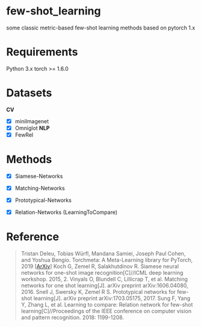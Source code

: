 <!--
 * @Descripttion: 
 * @version: 
 * @Author: Andrew
 * @Date: 2021-05-19 16:41:28
 * @LastEditors: Andrew
 * @LastEditTime: 2021-05-19 17:10:01
-->
# few-shot_learning
some classic metric-based few-shot learning methods based on pytorch 1.x

# Requirements
Python 3.x
torch >= 1.6.0
# Datasets
**CV**
- [X] miniImagenet
- [X] Omniglot
**NLP**
- [X] FewRel

# Methods
- [X] Siamese-Networks
- [X] Matching-Networks
- [X] Prototypical-Networks
- [X] Relation-Networks (LearningToCompare)


# Reference
> Tristan Deleu, Tobias Würfl, Mandana Samiei, Joseph Paul Cohen, and Yoshua Bengio. Torchmeta: A Meta-Learning library for PyTorch, 2019 [[ArXiv](https://arxiv.org/abs/1909.06576)]
> Koch G, Zemel R, Salakhutdinov R. Siamese neural networks for one-shot image recognition[C]//ICML deep learning workshop. 2015, 2.
> Vinyals O, Blundell C, Lillicrap T, et al. Matching networks for one shot learning[J]. arXiv preprint arXiv:1606.04080, 2016.
> Snell J, Swersky K, Zemel R S. Prototypical networks for few-shot learning[J]. arXiv preprint arXiv:1703.05175, 2017.
> Sung F, Yang Y, Zhang L, et al. Learning to compare: Relation network for few-shot learning[C]//Proceedings of the IEEE conference on computer vision and pattern recognition. 2018: 1199-1208.